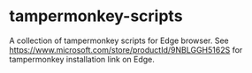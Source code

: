 # tampermonkey-scripts

A collection of tampermonkey scripts for Edge browser.
See https://www.microsoft.com/store/productId/9NBLGGH5162S for tampermonkey installation link on Edge.
